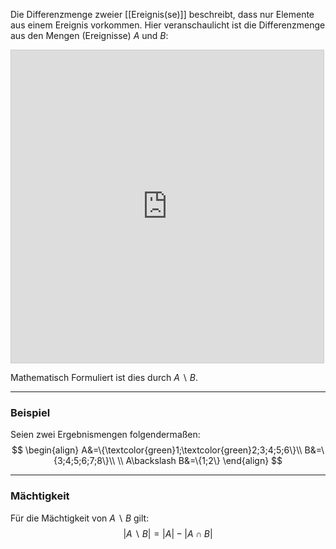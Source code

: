 Die Differenzmenge zweier [[Ereignis(se)]] beschreibt, dass nur Elemente aus einem Ereignis vorkommen.
Hier veranschaulicht ist die Differenzmenge aus den Mengen (Ereignisse) $A$ und $B$:
<iframe src="https://www.desmos.com/calculator/3pw2sumjl3?embed" width="500" height="500" style="border: 1px solid #ccc" frameborder=0></iframe>

Mathematisch Formuliert ist dies durch $A\backslash B$.

---
### Beispiel
Seien zwei Ergebnismengen folgendermaßen:
$$
\begin{align}
	A&=\{\textcolor{green}1;\textcolor{green}2;3;4;5;6\}\\
	B&=\{3;4;5;6;7;8\}\\
	\\
	A\backslash B&=\{1;2\}
\end{align}
$$

---
### Mächtigkeit
Für die Mächtigkeit von $A\backslash B$ gilt:
$$
\left|A\backslash B\right|=\left|A\right|-\left|A\cap B\right|
$$
